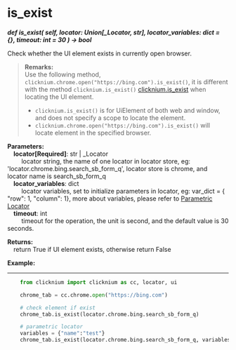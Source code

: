 # is_exist
***def is_exist(
        self,
        locator: Union[_Locator, str],
        locator_variables: dict = {},
        timeout: int = 30
    ) -> bool***  

 Check whether the UI element exists in currently open browser.

>**Remarks:**  
Use the following method, `clicknium.chrome.open("https://bing.com").is_exist()`, it is different with the method `clicknium.is_exist()` [clicknium.is_exist](./doc/api/python/is_exist.md) when locating the UI element.
>- `clicknium.is_exist()` is for  UiElement of both web and window, and does not specify a scope to locate the element.
>- `clicknium.chrome.open("https://bing.com").is_exist()` will locate element in the specified browser.


**Parameters:**  
    &emsp;**locator[Required]**: str | _Locator   
        &emsp;&emsp; locator string, the name of one locator in locator store, eg: 'locator.chrome.bing.search_sb_form_q', locator store is chrome, and locator name is search_sb_form_q  
    &emsp;**locator_variables**: dict  
        &emsp;&emsp; locator variables, set to initialize parameters in locator, eg: var_dict = { "row": 1,  "column": 1}, more about variables, please refer to [Parametric Locator](./doc/automation/parametric_locator.md)  
    &emsp;**timeout**: int  
        &emsp;&emsp; timeout for the operation, the unit is second, and the default value is 30 seconds. 

**Returns:**  
    &emsp;return True if UI element exists, otherwise return False

**Example:**
***
```python
    from clicknium import clicknium as cc, locator, ui

    chrome_tab = cc.chrome.open("https://bing.com")

    # check element if exist
    chrome_tab.is_exist(locator.chrome.bing.search_sb_form_q)

    # parametric locator
    variables = {"name":"test"}
    chrome_tab.is_exist(locator.chrome.bing.search_sb_form_q, variables)
```